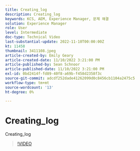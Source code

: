 ```yaml
---
title: Creating_log
description: Creating_log
keywords: KCS, AEM, Experience Manager, 문제 해결
solution: Experience Manager
role: User
level: Intermediate
doc-type: Technical Video
last-substantial-update: 2022-11-10T00:00:00Z
kt: 11458
thumbnail: 3411108.jpeg
article-created-by: Emily Geary
article-created-date: 11/10/2022 3:21:00 PM
article-published-by: Sean Schnoor
article-published-date: 11/10/2022 3:21:00 PM
exl-id: 0bd2414f-fd89-40f8-a69b-f458d2358f3c
source-git-commit: adcdf252dade41262099d0c8456cb1104a2475c5
workflow-type: tm+mt
source-wordcount: '13'
ht-degree: 0%

---
```


# Creating_log

Creating_log

>[!VIDEO](https://video.tv.adobe.com/v/3411108/?quality=12&learn=on)
